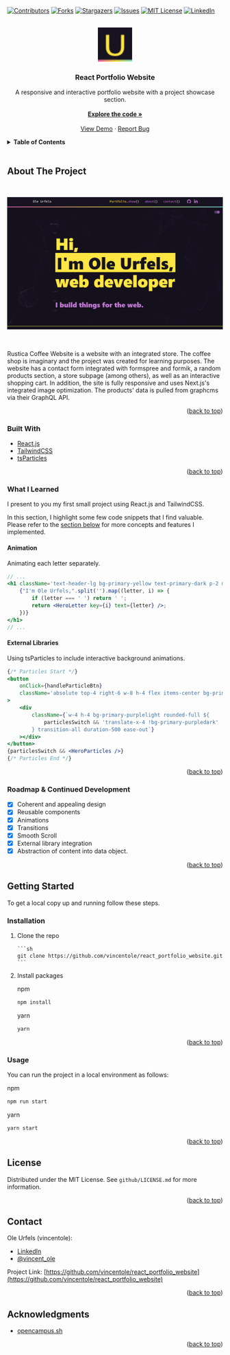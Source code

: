 <div id="top"></div>

<!-- PROJECT SHIELDS -->
<!--
*** I'm using markdown "reference style" links for readability.
*** Reference links are enclosed in brackets [ ] instead of parentheses ( ).
*** See the bottom of this document for the declaration of the reference variables
*** for contributors-url, forks-url, etc. This is an optional, concise syntax you may use.
*** https://www.markdownguide.org/basic-syntax/#reference-style-links
-->

[![Contributors][contributors-shield]][contributors-url]
[![Forks][forks-shield]][forks-url]
[![Stargazers][stars-shield]][stars-url]
[![Issues][issues-shield]][issues-url]
[![MIT License][license-shield]][license-url]
[![LinkedIn][linkedin-shield]][linkedin-url]

<!-- PROJECT LOGO -->
<br />
<div align="center">
  <a href="https://github.com/vincentole/react_portfolio_website">
    <img src="github/Logo.png" alt="Logo" width="80" height="80">
  </a>

<h3 align="center">React Portfolio Website</h3>

  <p align="center">
    A responsive and interactive portfolio website with a project showcase section.
    <br />
    <br />
    <a href="https://github.com/vincentole/react_portfolio_website"><strong>Explore the code »</strong></a>
    <br />
    <br />
    <a href="https://serene-archimedes-4f2abc.netlify.app">View Demo</a>
    ·
    <a href="https://github.com/vincentole/react_portfolio_website/issues">Report Bug</a>
  
  </p>
</div>

<!-- TABLE OF CONTENTS -->
<details>
  <summary><b>Table of Contents</b></summary>
  <br/>
  <ol>
    <li>
      <a href="#about-the-project">About The Project</a>
      <ul>
        <li><a href="#built-with">Built With</a></li>
        <li><a href="#highlights-of-what-i-learned">Highlights of What I Learned</a></li>
        <li><a href="#roadmap--continued-development">Roadmap & Continued Development</a></li>
      </ul>
    </li>
    <li>
      <a href="#getting-started">Getting Started</a>
      <ul>
        <li><a href="#installation">Installation</a></li>
        <li><a href="#usage">Usage</a></li>
      </ul>
    </li>
    <li><a href="#license">License</a></li>
    <li><a href="#contact">Contact</a></li>
    <li><a href="#acknowledgments">Acknowledgments</a></li>
  </ol>
</details>
<br />

<!-- ABOUT THE PROJECT -->

## About The Project

<br />

[![React Portfolio Website Screen Shot][product-screenshot]](https://serene-archimedes-4f2abc.netlify.app)

<br />

Rustica Coffee Website is a website with an integrated store. The coffee shop is imaginary and the project was created for learning purposes. The website has a contact form integrated with formspree and formik, a random products section, a store subpage (among others), as well as an interactive shopping cart. In addition, the site is fully responsive and uses Next.js's integrated image optimization. The products' data is pulled from graphcms via their GraphQL API.

<p align="right">(<a href="#top">back to top</a>)</p>

### Built With

-   [React.js](https://reactjs.org/)
-   [TailwindCSS](https://tailwindcss.com/)
-   [tsParticles](https://particles.js.org/)

<p align="right">(<a href="#top">back to top</a>)</p>

<!-- What I learned -->

### What I Learned

I present to you my first small project using React.js and TailwindCSS.

In this section, I highlight some few code snippets that I find valuable. Please refer to the [section below](#roadmap--continued-development) for more concepts and features I implemented.

#### Animation

Animating each letter separately.

```jsx
// ...
<h1 className='text-header-lg bg-primary-yellow text-primary-dark p-2 mt-2 pointer-events-auto'>
    {"I'm Ole Urfels,".split('').map((letter, i) => {
        if (letter === ' ') return ' ';
        return <HeroLetter key={i} text={letter} />;
    })}
</h1>
// ...
```

#### External Libraries

Using tsParticles to include interactive background animations.

```jsx
{/* Particles Start */}
<button
    onClick={handleParticleBtn}
    className='absolute top-4 right-6 w-8 h-4 flex items-center bg-primary-darklight py-[2px] rounded-full z-10 group'
>
    <div
        className={`w-4 h-4 bg-primary-purplelight rounded-full ${
            particlesSwitch && 'translate-x-4 !bg-primary-purpledark'
        } transition-all duration-500 ease-out`}
    ></div>
</button>
{particlesSwitch && <HeroParticles />}
{/* Particles End */}
```

<p align="right">(<a href="#top">back to top</a>)</p>

<!-- Roadmap & Continued Development -->

### Roadmap & Continued Development

-   [x] Coherent and appealing design
-   [x] Reusable components
-   [x] Animations
-   [x] Transitions
-   [x] Smooth Scroll
-   [x] External library integration
-   [x] Abstraction of content into data object.

<p align="right">(<a href="#top">back to top</a>)</p>

<!-- GETTING STARTED -->

## Getting Started

To get a local copy up and running follow these steps.

### Installation

1.  Clone the repo
    <br/>

        ```sh
        git clone https://github.com/vincentole/react_portfolio_website.git
        ```

4.  Install packages
    <br/>

    npm

    ```sh
    npm install
    ```

    yarn

    ```sh
    yarn
    ```

<p align="right">(<a href="#top">back to top</a>)</p>

<!-- USAGE EXAMPLES -->

### Usage

You can run the project in a local environment as follows:

npm

```sh
npm run start
```

yarn

```sh
yarn start
```

<p align="right">(<a href="#top">back to top</a>)</p>

<!-- LICENSE -->

## License

Distributed under the MIT License. See `github/LICENSE.md` for more information.

<p align="right">(<a href="#top">back to top</a>)</p>

<!-- CONTACT -->

## Contact

Ole Urfels (vincentole):

-   [LinkedIn](https://www.linkedin.com/in/ole-urfels/)
-   [@vincent_ole](https://twitter.com/@vincent_ole)


Project Link: [https://github.com/vincentole/react_portfolio_website](https://github.com/vincentole/react_portfolio_website)

<p align="right">(<a href="#top">back to top</a>)</p>

<!-- ACKNOWLEDGMENTS -->

## Acknowledgments

-   [opencampus.sh](https://www.opencampus.sh/)

<p align="right">(<a href="#top">back to top</a>)</p>

<!-- MARKDOWN LINKS & IMAGES -->
<!-- https://www.markdownguide.org/basic-syntax/#reference-style-links -->

[contributors-shield]: https://img.shields.io/github/contributors/vincentole/react_portfolio_website.svg?style=for-the-badge
[contributors-url]: https://github.com/vincentole/react_portfolio_website/graphs/contributors
[forks-shield]: https://img.shields.io/github/forks/vincentole/react_portfolio_website.svg?style=for-the-badge
[forks-url]: https://github.com/vincentole/react_portfolio_website/network/members
[stars-shield]: https://img.shields.io/github/stars/vincentole/react_portfolio_website.svg?style=for-the-badge
[stars-url]: https://github.com/vincentole/react_portfolio_website/stargazers
[issues-shield]: https://img.shields.io/github/issues/vincentole/react_portfolio_website.svg?style=for-the-badge
[issues-url]: https://github.com/vincentole/react_portfolio_website/issues
[license-shield]: https://img.shields.io/github/license/vincentole/react_portfolio_website.svg?style=for-the-badge
[license-url]: https://github.com/vincentole/react_portfolio_website/blob/master/LICENSE.txt
[linkedin-shield]: https://img.shields.io/badge/-LinkedIn-black.svg?style=for-the-badge&logo=linkedin&colorB=555
[linkedin-url]: https://linkedin.com/in/ole-urfels
[product-screenshot]: github/preview.png
